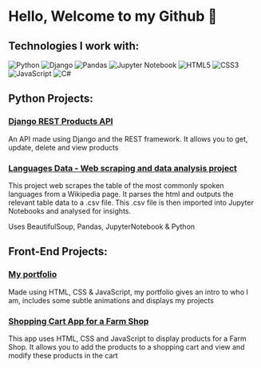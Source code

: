 
# Hello, Welcome to my Github :wave: 

## Technologies I work with: 

![Python](https://img.shields.io/badge/python-3670A0?style=for-the-badge&logo=python&logoColor=ffdd54)
![Django](https://img.shields.io/badge/django-%23092E20.svg?style=for-the-badge&logo=django&logoColor=white)
![Pandas](https://img.shields.io/badge/pandas-%23150458.svg?style=for-the-badge&logo=pandas&logoColor=white)
![Jupyter Notebook](https://img.shields.io/badge/jupyter-%23FA0F00.svg?style=for-the-badge&logo=jupyter&logoColor=white)
![HTML5](https://img.shields.io/badge/html5-%23E34F26.svg?style=for-the-badge&logo=html5&logoColor=white)
![CSS3](https://img.shields.io/badge/css3-%231572B6.svg?style=for-the-badge&logo=css3&logoColor=white)
![JavaScript](https://img.shields.io/badge/javascript-%23323330.svg?style=for-the-badge&logo=javascript&logoColor=%23F7DF1E)
![C#](https://img.shields.io/badge/c%23-%23239120.svg?style=for-the-badge&logo=csharp&logoColor=white)

## Python Projects: 
### [Django REST Products API](https://github.com/gabrielrowan/Django-Products-Rest-API)

An API made using Django and the REST framework. It allows you to get, update, delete and view products

### [Languages Data - Web scraping and data analysis project](https://github.com/gabrielrowan/Foreign-Languages-Analysis)

This project web scrapes the table of the most commonly spoken languages from a Wikipedia page.
It parses the html and outputs the relevant table data to a .csv file.
This .csv file is then imported into Jupyter Notebooks and analysed for insights.

Uses BeautifulSoup, Pandas, JupyterNotebook & Python

## Front-End Projects: 
### [My portfolio](https://github.com/gabrielrowan/Portfolio-2023)

Made using HTML, CSS & JavaScript, my portfolio gives an intro to who I am, includes some subtle animations and displays my projects 

### [Shopping Cart App for a Farm Shop](https://github.com/gabrielrowan/Finleys-Farm-Shop-FE)

This app uses HTML, CSS and JavaScript to display products for a Farm Shop. It allows you to add the products to a shopping cart
and view and modify these products in the cart






